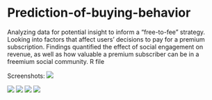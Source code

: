# Prediction-of-buying-behavior
Analyzing data for potential insight to inform a “free-to-fee” strategy. Looking into factors that affect users’ decisions to pay for a premium subscription. Findings quantified the effect of social engagement on revenue, as well as how valuable a premium subscriber can be in a freemium social community.
R file

Screenshots:
<img src="https://mpavlenk.github.io/Prediction-of-buying-behavior/img/image1.JPG">

<img src="https://mpavlenk.github.io/Prediction-of-buying-behavior/img/image2.JPG">

<img src="https://mpavlenk.github.io/Prediction-of-buying-behavior/img/image3.JPG">

<img src="https://mpavlenk.github.io/Prediction-of-buying-behavior/img/image4.JPG">

<img src="https://mpavlenk.github.io/Prediction-of-buying-behavior/img/image5.JPG">

